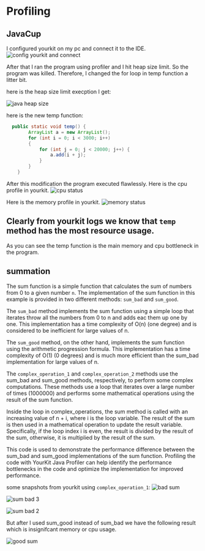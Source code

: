 # Profiling 

## JavaCup

I configured yourkit on my pc and connect it to the IDE. 
![config yourkit and connect](https://user-images.githubusercontent.com/45316558/235088191-7a18f261-9f58-4847-906e-dea192e7bb62.png)

After that I ran the program using profiler and I hit heap size limit. So the program was killed. Therefore, I changed the for loop in temp function a litter bit.

here is the heap size limit execption I get:

![java heap size](https://user-images.githubusercontent.com/45316558/235088722-cb23d8b7-02b8-47b5-844a-9fd3727fafcb.png)


here is the new temp function:

``` java
  public static void temp() {
        ArrayList a = new ArrayList();
        for (int i = 0; i < 3000; i++)
        {
            for (int j = 0; j < 20000; j++) {
                a.add(i + j);
            }
        }
    }
```

After this modification the program executed flawlessly.
Here is the cpu profile in yourkit.
![cpu status](https://user-images.githubusercontent.com/45316558/235089248-a93c7ad4-442f-4ab8-9627-f0d5215da400.png)

Here is the memory profile in yourkit.
![memory status](https://user-images.githubusercontent.com/45316558/235089350-31b03955-fa01-450f-859b-aa90ad329956.png)


Clearly from yourkit logs we know that `temp` method has the most resource usage.
----------------

As you can see the temp function is the main memory and cpu bottleneck in the program.

## summation


The sum function is a simple function that calculates the sum of numbers from 0 to a given number `n`. The implementation of the sum function in this example is provided in two different methods: `sum_bad` and `sum_good`.

The `sum_bad` method implements the sum function using a simple loop that iterates throw all the numbers from 0 to n and adds eac them up one by one. This implementation has a time complexity of O(n) (one degree) and is considered to be inefficient for large values of n.

The `sum_good` method, on the other hand, implements the sum function using the arithmetic progression formula. This implementation has a time complexity of O(1) (0 degrees) and is much more efficient than the sum_bad implementation for large values of n.

The `complex_operation_1` and `complex_operation_2` methods use the sum_bad and sum_good methods, respectively, to perform some complex computations. These methods use a loop that iterates over a large number of times (1000000) and performs some mathematical operations using the result of the sum function.

Inside the loop in complex_operations, the sum method is called with an increasing value of n + i, where i is the loop variable. The result of the sum is then used in a mathematical operation to update the result variable. Specifically, if the loop index i is even, the result is divided by the result of the sum, otherwise, it is multiplied by the result of the sum.

This code is used to demonstrate the performance difference between the sum_bad and sum_good implementations of the sum function. Profiling the code with YourKit Java Profiler can help identify the performance bottlenecks in the code and optimize the implementation for improved performance.


some snapshots from yourkit using `complex_operation_1`:
![bad sum](https://user-images.githubusercontent.com/45316558/235099299-c1358ad4-8b0d-4d4b-aae8-0b3b01395408.png)

![sum bad 3](https://user-images.githubusercontent.com/45316558/235099318-005f4fda-aa13-479d-98fb-b73bc35a6a49.png)

![sum bad 2](https://user-images.githubusercontent.com/45316558/235099346-1211666f-bfbb-4b54-89d6-9f657b64a451.png)


But after I used sum_good instead of sum_bad we have the following result which is insignifcant memory or cpu usage.

![good sum](https://user-images.githubusercontent.com/45316558/235099657-3721a611-ca08-4f9c-9143-4cce40559a62.png)
